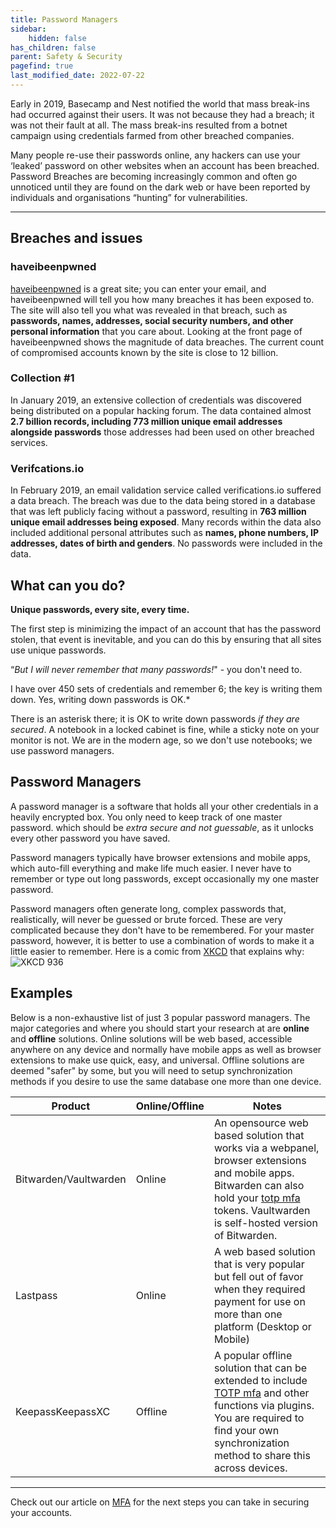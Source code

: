 ```yaml
---
title: Password Managers
sidebar:
    hidden: false
has_children: false
parent: Safety & Security
pagefind: true
last_modified_date: 2022-07-22
---
```




Early in 2019, Basecamp and Nest notified the world that mass break-ins had occurred against their users. It was not because they had a breach; it was not their fault at all. The mass break-ins resulted from a botnet campaign using credentials farmed from other breached companies.

Many people re-use their passwords online, any hackers can use your ‘leaked’ password on other websites when an account has been breached. Password Breaches are becoming increasingly common and often go unnoticed until they are found on the dark web or have been reported by individuals and organisations “hunting” for vulnerabilities.



---
## Breaches and issues
### haveibeenpwned
[haveibeenpwned](https://haveibeenpwned.com/) is a great site; you can enter your email, and haveibeenpwned will tell you how many breaches it has been exposed to. The site will also tell you what was revealed in that breach, such as **passwords, names, addresses, social security numbers, and other personal information** that you care about. Looking at the front page of haveibeenpwned shows the magnitude of data breaches. The current count of compromised accounts known by the site is close to 12 billion.

### Collection #1
In January 2019, an extensive collection of credentials was discovered being distributed on a popular hacking forum. The data contained almost **2.7 billion records, including 773 million unique email addresses alongside passwords** those addresses had been used on other breached services.

### Verifcations.io
In February 2019, an email validation service called verifications.io suffered a data breach. The breach was due to the data being stored in a database that was left publicly facing without a password, resulting in **763 million unique email addresses being exposed**. Many records within the data also included additional personal attributes such as **names, phone numbers, IP addresses, dates of birth and genders**. No passwords were included in the data. 

## What can you do?
**Unique passwords, every site, every time.**

The first step is minimizing the impact of an account that has the password stolen, that event is inevitable, and you can do this by ensuring that all sites use unique passwords.

“*But I will never remember that many passwords!*" - you don't need to.

I have over 450 sets of credentials and remember 6; the key is writing them down. Yes, writing down passwords is OK.\*

There is an asterisk there; it is OK to write down passwords *if they are secured*. A notebook in a locked cabinet is fine, while a sticky note on your monitor is not. We are in the modern age, so we don't use notebooks; we use password managers.

## Password Managers
A password manager is a software that holds all your other credentials in a heavily encrypted box. You only need to keep track of one master password. which should be *extra secure and not guessable*, as it unlocks every other password you have saved.

Password managers typically have browser extensions and mobile apps, which auto-fill everything and make life much easier. I never have to remember or type out long passwords, except occasionally my one master password.

Password managers often generate long, complex passwords that, realistically, will never be guessed or brute forced. These are very complicated because they don't have to be remembered. For your master password, however, it is better to use a combination of words to make it a little easier to remember. Here is a comic from [XKCD](https://xkcd.com/) that explains why:
![[XKCD 936](https://xkcd.com/936/)](https://imgs.xkcd.com/comics/password_strength.png)

## Examples
Below is a non-exhaustive list of just 3 popular password managers. The major categories and where you should start your research at are **online** and **offline** solutions. Online solutions will be web based, accessible anywhere on any device and normally have mobile apps as well as browser extensions to make use quick, easy, and universal. Offline solutions are deemed "safer" by some, but you will need to setup synchronization methods if you desire to use the same database one more than one device.

| Product | Online/Offline | Notes |
| --- | --- | --- |
| Bitwarden/Vaultwarden | Online | An opensource web based solution that works via a webpanel, browser extensions and mobile apps. Bitwarden can also hold your [totp mfa](/safety-security/mfa#totp) tokens. Vaultwarden is self-hosted version of Bitwarden.
| Lastpass | Online | A web based solution that is very popular but fell out of favor when they required payment for use on more than one platform (Desktop or Mobile) |
| KeepassKeepassXC | Offline | A popular offline solution that can be extended to include [TOTP mfa](/safety-security/mfa#totp) and other functions via plugins. You are required to find your own synchronization method to share this across devices.

---

Check out our article on [MFA](/safety-security/mfa) for the next steps you can take in securing your accounts.
